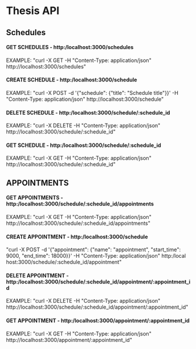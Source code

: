 # Thesis API




## Schedules

#### GET SCHEDULES -  http:/localhost:3000/schedules
EXAMPLE: "curl -X GET -H  "Content-Type: application/json" http://localhost:3000/schedules"

#### CREATE SCHEDULE -  http:/localhost:3000/schedule
EXAMPLE: "curl -X POST -d '{"schedule": {"title": "Schedule title"}}' -H  "Content-Type: application/json" http://localhost:3000/schedule"

#### DELETE SCHEDULE -  http:/localhost:3000/schedule/:schedule_id
EXAMPLE: "curl -X DELETE -H  "Content-Type: application/json" http://localhost:3000/schedule/:schedule_id"

#### GET SCHEDULE -  http:/localhost:3000/schedule/:schedule_id
EXAMPLE: "curl -X GET -H  "Content-Type: application/json" http://localhost:3000/schedule/:schedule_id"


## APPOINTMENTS

#### GET APPOINTMENTS -  http:/localhost:3000/schedule/:schedule_id/appointments
EXAMPLE: "curl -X GET -H  "Content-Type: application/json" http://localhost:3000/schedule/:schedule_id/appointments"

#### CREATE APPOINTMENT -  http:/localhost:3000/schedule
"curl -X POST -d '{"appointment": {"name": "appointment", "start_time": 9000, "end_time": 18000}}' -H  "Content-Type: application/json" http:/local
host:3000/schedule/:schedule_id/appointment"

#### DELETE APPOINTMENT -  http:/localhost:3000/schedule/:schedule_id/appointment/:appointment_id
EXAMPLE: "curl -X DELETE -H  "Content-Type: application/json" http://localhost:3000/schedule/:schedule_id/appointment/:appointment_id"

#### GET APPOINTMENT -  http:/localhost:3000/appointment/:appointment_id
EXAMPLE: "curl -X GET -H  "Content-Type: application/json" http://localhost:3000/appointment/:appointment_id"
